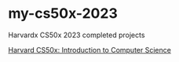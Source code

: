 # my-cs50x-2023
Harvardx CS50x 2023 completed projects

<a href="https://www.harvardonline.harvard.edu/course/cs50-introduction-computer-science">Harvard CS50x: Introduction to Computer Science</a>
